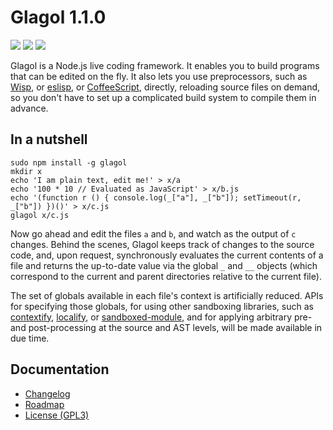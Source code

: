 # Glagol 1.1.0

[![](https://img.shields.io/npm/v/glagol.svg)](https://www.npmjs.com/package/glagol)
[![](https://img.shields.io/david/egasimus/glagol.svg)](https://david-dm.org/egasimus/glagol)
[![](https://img.shields.io/badge/chat-gitter_→-blue.svg)](https://gitter.im/egasimus/glagol)

Glagol is a Node.js live coding framework. It enables you to build programs that can be
edited on the fly. It also lets you use preprocessors, such as [Wisp](https://github.com/Gozala/wisp),
or [eslisp](https://github.com/anko/eslisp), or [CoffeeScript](http://coffeescript.org/),
directly, reloading source files on demand, so you don't have to set up a
complicated build system to compile them in advance.

## In a nutshell

```
sudo npm install -g glagol
mkdir x
echo 'I am plain text, edit me!' > x/a
echo '100 * 10 // Evaluated as JavaScript' > x/b.js
echo '(function r () { console.log(_["a"], _["b"]); setTimeout(r, _["b"]) })()' > x/c.js
glagol x/c.js
```

Now go ahead and edit the files `a` and `b`, and watch as the output of `c`
changes. Behind the scenes, Glagol keeps track of changes to the source code,
and, upon request, synchronously evaluates the current contents of a file and
returns the up-to-date value via the global `_` and `__` objects (which
correspond to the current and parent directories relative to the current file).

The set of globals available in each file's context is artificially reduced.
APIs for specifying those globals, for using other
sandboxing libraries, such as [contextify](https://github.com/brianmcd/contextify),
[localify](https://github.com/edge/localify), or [sandboxed-module](https://github.com/felixge/node-sandboxed-module),
and for applying arbitrary pre-and post-processing at the source and AST levels,
will be made available in due time.


## Documentation

* [Changelog](https://github.com/egasimus/glagol/blob/master/CHANGELOG.md)
* [Roadmap](https://github.com/egasimus/glagol/blob/master/doc/roadmap.md)
* [License (GPL3)](https://github.com/egasimus/glagol/blob/master/LICENSE)

